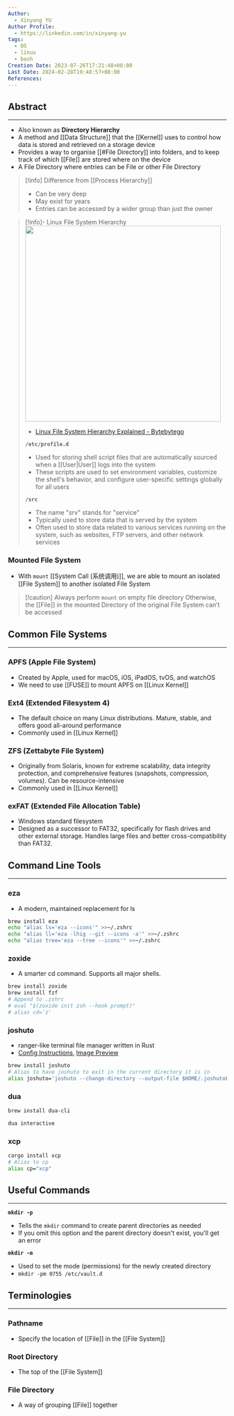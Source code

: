 ```yaml
---
Author:
  - Xinyang YU
Author Profile:
  - https://linkedin.com/in/xinyang-yu
tags:
  - OS
  - linux
  - bash
Creation Date: 2023-07-26T17:21:48+08:00
Last Date: 2024-02-28T19:48:57+08:00
References: 
---
```

## Abstract
---
- Also known as **Directory Hierarchy**
- A method and [[Data Structure]] that the [[Kernel]] uses to control how data is stored and retrieved on a storage device 
- Provides a way to organise [[#File Directory]] into folders, and to keep track of which [[File]] are stored where on the device
- A File Directory where entries can be File or other File Directory

>[!info] Difference from [[Process Hierarchy]]
>- Can be very deep
>- May exist for years
>- Entries can be accessed by a wider group than just the owner

>[!info]- Linux File System Hierarchy
> <img src="https://raw.githubusercontent.com/ByteByteGoHq/system-design-101/main/images/linux-file-systems.jpg" width="450">
> 
> - [Linux File System Hierarchy Explained - Bytebytego](https://youtu.be/bbmWOjuFmgA?si=zm32Pmn2I4Yum2hM)
>   
> **`/etc/profile.d`**
> -  Used for storing shell script files that are automatically sourced when a [[User|User]] logs into the system
> - These scripts are used to set environment variables, customize the shell's behavior, and configure user-specific settings globally for all users
>   
> **`/src`**
> - The name "srv" stands for "service" 
> - Typically used to store data that is served by the system
> - Often used to store data related to various services running on the system, such as websites, FTP servers, and other network services

### Mounted File System
- With ``mount`` [[System Call (系统调用)]], we are able to mount an isolated [[File System]] to another isolated File System

>[!caution] Always perform ``mount`` on empty file directory
>Otherwise, the [[File]] in the mounted Directory of the original File System can’t be accessed

## Common File Systems
---
### APFS (Apple File System)
- Created by Apple, used for macOS, iOS, iPadOS, tvOS, and watchOS
- We need to use [[FUSE]] to mount APFS on [[Linux Kernel]] 

### Ext4 (Extended Filesystem 4)
- The default choice on many Linux distributions. Mature, stable, and offers good all-around performance
- Commonly used in [[Linux Kernel]]

### ZFS (Zettabyte File System)
- Originally from Solaris, known for extreme scalability, data integrity protection, and comprehensive features (snapshots, compression, volumes). Can be resource-intensive
- Commonly used in [[Linux Kernel]]

### exFAT (Extended File Allocation Table) 
- Windows standard filesystem
- Designed as a successor to FAT32, specifically for flash drives and other external storage. Handles large files and better cross-compatibility than FAT32.



## Command Line Tools
---
### eza
- A modern, maintained replacement for ls
```bash
brew install eza
echo "alias ls='eza --icons'" >>~/.zshrc
echo "alias ll='eza -lhig --git --icons -a'" >>~/.zshrc
echo "alias tree='eza --tree --icons'" >>~/.zshrc
```
### zoxide
- A smarter cd command. Supports all major shells.
```bash
brew install zoxide
brew install fzf
# Append to .zshrc
# eval "$(zoxide init zsh --hook prompt)" 
# alias cd='z'
```
### joshuto
- ranger-like terminal file manager written in Rust
- [Config Instructions](https://github.com/kamiyaa/joshuto/tree/main/docs/configuration), [Image Preview](https://github.com/kamiyaa/joshuto/tree/main/docs/configuration)
```bash
brew install joshuto
# Alias to have joshuto to exit in the current directory it is in
alias joshuto='joshuto --change-directory --output-file $HOME/.joshutoExit; LASTDIR=`bat $HOME/.joshutoExit`; cd "$LASTDIR"'
```
### dua
```bash title="Manage files fast, powered by rust!"
brew install dua-cli

dua interactive
```
### xcp
```bash title="cp on tren!"
cargo install xcp
# Alias to cp
alias cp="xcp"
```
## Useful Commands
----
**`mkdir -p`**
- Tells the `mkdir` command to create parent directories as needed 
- If you omit this option and the parent directory doesn't exist, you'll get an error

**`mkdir -m`**
- Used to set the mode (permissions) for the newly created directory
- `mkdir -pm 0755 /etc/vault.d`




## Terminologies 
---
### Pathname
- Specify the location of [[File]] in the [[File System]]
### Root Directory
- The top of the [[File System]]
### File Directory
- A way of grouping [[File]] together